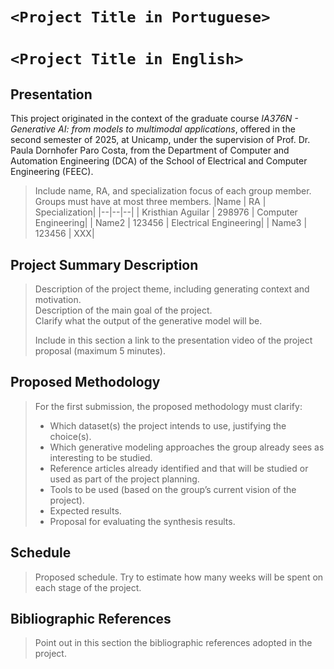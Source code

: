 # `<Project Title in Portuguese>`
# `<Project Title in English>`

## Presentation

This project originated in the context of the graduate course *IA376N - Generative AI: from models to multimodal applications*, 
offered in the second semester of 2025, at Unicamp, under the supervision of Prof. Dr. Paula Dornhofer Paro Costa, from the Department of Computer and Automation Engineering (DCA) of the School of Electrical and Computer Engineering (FEEC).

> Include name, RA, and specialization focus of each group member. Groups must have at most three members.
|Name  | RA | Specialization|
|--|--|--|
| Kristhian Aguilar  | 298976  | Computer Engineering|
| Name2  | 123456  | Electrical Engineering|
| Name3  | 123456  | XXX|

## Project Summary Description
> Description of the project theme, including generating context and motivation.  
> Description of the main goal of the project.  
> Clarify what the output of the generative model will be.  
>   
> Include in this section a link to the presentation video of the project proposal (maximum 5 minutes).

## Proposed Methodology
> For the first submission, the proposed methodology must clarify:  
> * Which dataset(s) the project intends to use, justifying the choice(s).  
> * Which generative modeling approaches the group already sees as interesting to be studied.  
> * Reference articles already identified and that will be studied or used as part of the project planning.  
> * Tools to be used (based on the group’s current vision of the project).  
> * Expected results.  
> * Proposal for evaluating the synthesis results.  

## Schedule
> Proposed schedule. Try to estimate how many weeks will be spent on each stage of the project.  

## Bibliographic References
> Point out in this section the bibliographic references adopted in the project.